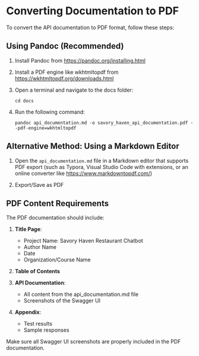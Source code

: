 # Converting Documentation to PDF

To convert the API documentation to PDF format, follow these steps:

## Using Pandoc (Recommended)

1. Install Pandoc from https://pandoc.org/installing.html

2. Install a PDF engine like wkhtmltopdf from https://wkhtmltopdf.org/downloads.html

3. Open a terminal and navigate to the docs folder:
   ```
   cd docs
   ```

4. Run the following command:
   ```
   pandoc api_documentation.md -o savory_haven_api_documentation.pdf --pdf-engine=wkhtmltopdf
   ```

## Alternative Method: Using a Markdown Editor

1. Open the `api_documentation.md` file in a Markdown editor that supports PDF export (such as Typora, Visual Studio Code with extensions, or an online converter like https://www.markdowntopdf.com/)

2. Export/Save as PDF

## PDF Content Requirements

The PDF documentation should include:

1. **Title Page**: 
   - Project Name: Savory Haven Restaurant Chatbot
   - Author Name
   - Date
   - Organization/Course Name

2. **Table of Contents**

3. **API Documentation**:
   - All content from the api_documentation.md file
   - Screenshots of the Swagger UI

4. **Appendix**:
   - Test results
   - Sample responses

Make sure all Swagger UI screenshots are properly included in the PDF documentation. 